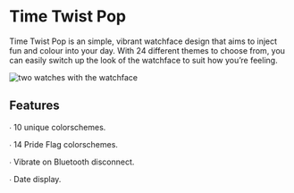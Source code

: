 # Time Twist Pop
Time Twist Pop is an simple, vibrant watchface design that aims to inject fun and colour into your day. With 24 different themes to choose from, you can easily switch up the look of the watchface to suit how you’re feeling. 

![two watches with the watchface](https://d00k.net/img/projects/timetwistpop02.jpg)

## Features
∙ 10 unique colorschemes. 

∙ 14 Pride Flag colorschemes. 

∙ Vibrate on Bluetooth disconnect. 

∙ Date display. 
